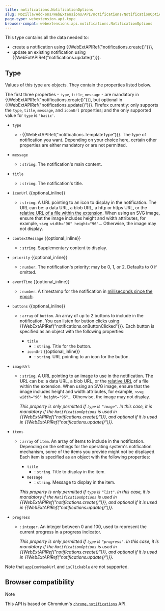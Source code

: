 ```yaml
---
title: notifications.NotificationOptions
slug: Mozilla/Add-ons/WebExtensions/API/notifications/NotificationOptions
page-type: webextension-api-type
browser-compat: webextensions.api.notifications.NotificationOptions
---
```




This type contains all the data needed to:

- create a notification using {{WebExtAPIRef("notifications.create()")}},
- update an existing notification using {{WebExtAPIRef("notifications.update()")}}.

## Type

Values of this type are objects. They contain the properties listed below.

The first three properties - `type`, `title`, `message` - are mandatory in {{WebExtAPIRef("notifications.create()")}}, but optional in {{WebExtAPIRef("notifications.update()")}}. Firefox currently: only supports the `type`, `title`, `message`, and `iconUrl` properties; and the only supported value for `type` is `'basic'`.

- `type`
  - : {{WebExtAPIRef("notifications.TemplateType")}}. The type of notification you want. Depending on your choice here, certain other properties are either mandatory or are not permitted.
- `message`
  - : `string`. The notification's main content.
- `title`
  - : `string`. The notification's title.
- `iconUrl` {{optional_inline}}
  - : `string`. A URL pointing to an icon to display in the notification. The URL can be: a data URL, a blob URL, a http or https URL, or the [relative URL of a file within the extension](/Mozilla/Add-ons/WebExtensions/Chrome_incompatibilities#relative_urls). When using an SVG image, ensure that the image includes height and width attributes, for example, `<svg width="96" height="96"…`. Otherwise, the image may not display.
- `contextMessage` {{optional_inline}}
  - : `string`. Supplementary content to display.
- `priority` {{optional_inline}}
  - : `number`. The notification's priority: may be 0, 1, or 2. Defaults to 0 if omitted.
- `eventTime` {{optional_inline}}
  - : `number`. A timestamp for the notification in [milliseconds since the epoch](https://en.wikipedia.org/wiki/Unix_time).
- `buttons` {{optional_inline}}

  - : `array` of `button`. An array of up to 2 buttons to include in the notification. You can listen for button clicks using {{WebExtAPIRef("notifications.onButtonClicked")}}. Each button is specified as an object with the following properties:

    - `title`
      - : `string`. Title for the button.
    - `iconUrl` {{optional_inline}}
      - : `string`. URL pointing to an icon for the button.

- `imageUrl`

  - : `string`. A URL pointing to an image to use in the notification. The URL can be: a data URL, a blob URL, or the [relative URL](/Mozilla/Add-ons/WebExtensions/Chrome_incompatibilities#relative_urls) of a file within the extension. When using an SVG image, ensure that the image includes height and width attributes, for example, `<svg width="96" height="96"…`. Otherwise, the image may not display.

    _This property is only permitted if `type` is `"image"`. In this case, it is mandatory if the `NotificationOptions` is used in {{WebExtAPIRef("notifications.create()")}}, and optional if it is used in {{WebExtAPIRef("notifications.update()")}}._

- `items`

  - : `array` of `item`. An array of items to include in the notification. Depending on the settings for the operating system's notification mechanism, some of the items you provide might not be displayed. Each item is specified as an object with the following properties:

    - `title`
      - : `string`. Title to display in the item.
    - `message`
      - : `string`. Message to display in the item.

    _This property is only permitted if `type` is `"list"`. In this case, it is mandatory if the `NotificationOptions` is used in {{WebExtAPIRef("notifications.create()")}}, and optional if it is used in {{WebExtAPIRef("notifications.update()")}}._

- `progress`

  - : `integer`. An integer between 0 and 100, used to represent the current progress in a progress indicator.

    _This property is only permitted if `type` is `"progress"`. In this case, it is mandatory if the `NotificationOptions` is used in {{WebExtAPIRef("notifications.create()")}}, and optional if it is used in {{WebExtAPIRef("notifications.update()")}}._

Note that `appIconMaskUrl` and `isClickable` are not supported.

## Browser compatibility





> [!NOTE]
> This API is based on Chromium's [`chrome.notifications`](https://developer.chrome.com/docs/extensions/reference/api/notifications) API.
